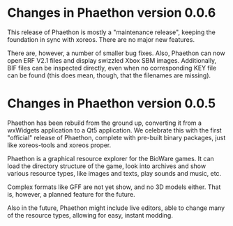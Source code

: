 Changes in Phaethon version 0.0.6
=================================

This release of Phaethon is mostly a "maintenance release", keeping the
foundation in sync with xoreos. There are no major new features.

There are, however, a number of smaller bug fixes. Also, Phaethon can now open
ERF V2.1 files and display swizzled Xbox SBM images. Additionally, BIF files
can be inspected directly, even when no corresponding KEY file can be found
(this does mean, though, that the filenames are missing).


Changes in Phaethon version 0.0.5
=================================

Phaethon has been rebuild from the ground up, converting it from a wxWidgets
application to a Qt5 application. We celebrate this with the first "official"
release of Phaethon, complete with pre-built binary packages, just like
xoreos-tools and xoreos proper.

Phaethon is a graphical resource explorer for the BioWare games. It can load
the directory structure of the game, look into archives and show various
resource types, like images and texts, play sounds and music, etc.

Complex formats like GFF are not yet show, and no 3D models either. That is,
however, a planned feature for the future.

Also in the future, Phaethon might include live editors, able to change
many of the resource types, allowing for easy, instant modding.
